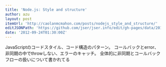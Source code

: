 ```yaml
---
title: 'Node.js: Style and structure'
author: azu
layout: post
itemUrl: 'http://caolanmcmahon.com/posts/nodejs_style_and_structure/'
editJSONPath: 'https://github.com/jser/jser.info/edit/gh-pages/data/2012/09/index.json'
date: '2012-09-24T01:30:00Z'
---
```

JavaScriptのコードスタイル、コード構造のパターン。
コールバックとerror、非同期の中でthrowしない、エラーのキャッチ。
全体的に非同期とコールバックフローの扱いについて書かれてる
